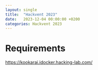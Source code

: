 ```yaml
---
layout: single
title:  "Hackvent 2023"
date:   2023-12-04 00:00:00 +0200
categories: Hackvent 2023
---
```


# Requirements
https://kookarai.idocker.hacking-lab.com/

